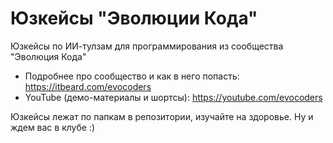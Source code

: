 # Юзкейсы "Эволюции Кода"
Юзкейсы по ИИ-тулзам для программирования из сообщества "Эволюция Кода"

- Подробнее про сообщество и как в него попасть: https://itbeard.com/evocoders
- YouTube (демо-материалы и шортсы): https://youtube.com/evocoders

Юзкейсы лежат по папкам в репозитории, изучайте на здоровье. Ну и ждем вас в клубе :)
